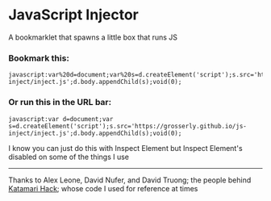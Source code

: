 # JavaScript Injector
A bookmarklet that spawns a little box that runs JS

### Bookmark this:

    javascript:var%20d=document;var%20s=d.createElement('script');s.src='https://grosserly.github.io/js-inject/inject.js';d.body.appendChild(s);void(0);
    
### Or run this in the URL bar:

    javascript:var d=document;var s=d.createElement('script');s.src='https://grosserly.github.io/js-inject/inject.js';d.body.appendChild(s);void(0);

I know you can just do this with Inspect Element but Inspect Element's disabled on some of the things I use

---

Thanks to Alex Leone, David Nufer, and David Truong; the people behind [Katamari Hack](http://kathack.com/); whose code I used for reference at times
